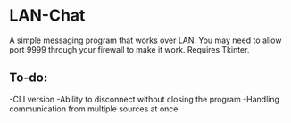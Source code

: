 # LAN-Chat
A simple messaging program that works over LAN. You may need to allow port 9999 through your firewall to make it work. Requires Tkinter.

## To-do:
-CLI version
-Ability to disconnect without closing the program
-Handling communication from multiple sources at once
